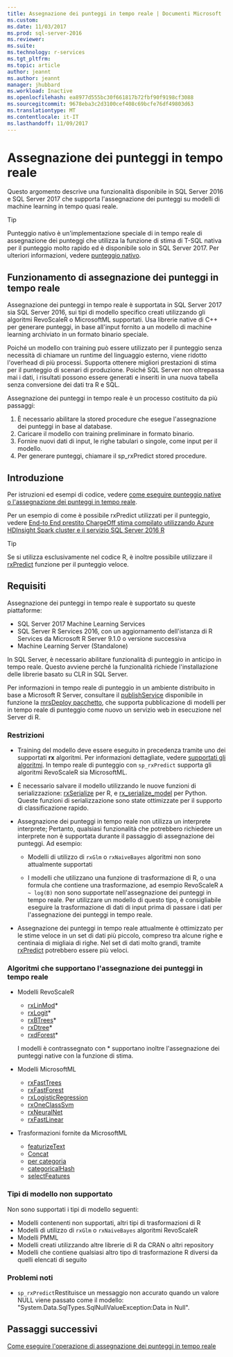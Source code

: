 ```yaml
---
title: Assegnazione dei punteggi in tempo reale | Documenti Microsoft
ms.custom: 
ms.date: 11/03/2017
ms.prod: sql-server-2016
ms.reviewer: 
ms.suite: 
ms.technology: r-services
ms.tgt_pltfrm: 
ms.topic: article
author: jeannt
ms.author: jeannt
manager: jhubbard
ms.workload: Inactive
ms.openlocfilehash: ea8977d555bc30f661817b72fbf90f9198cf3088
ms.sourcegitcommit: 9678eba3c2d3100cef408c69bcfe76df49803d63
ms.translationtype: MT
ms.contentlocale: it-IT
ms.lasthandoff: 11/09/2017
---
```

# <a name="realtime-scoring"></a>Assegnazione dei punteggi in tempo reale

Questo argomento descrive una funzionalità disponibile in SQL Server 2016 e SQL Server 2017 che supporta l'assegnazione dei punteggi su modelli di machine learning in tempo quasi reale.

> [!TIP]
> Punteggio nativo è un'implementazione speciale di in tempo reale di assegnazione dei punteggi che utilizza la funzione di stima di T-SQL nativa per il punteggio molto rapido ed è disponibile solo in SQL Server 2017. Per ulteriori informazioni, vedere [punteggio nativo](sql-native-scoring.md).

## <a name="how-realtime-scoring-works"></a>Funzionamento di assegnazione dei punteggi in tempo reale

Assegnazione dei punteggi in tempo reale è supportata in SQL Server 2017 sia SQL Server 2016, sui tipi di modello specifico creati utilizzando gli algoritmi RevoScaleR o MicrosoftML supportati. Usa librerie native di C++ per generare punteggi, in base all'input fornito a un modello di machine learning archiviato in un formato binario speciale.

Poiché un modello con training può essere utilizzato per il punteggio senza necessità di chiamare un runtime del linguaggio esterno, viene ridotto l'overhead di più processi. Supporta ottenere migliori prestazioni di stima per il punteggio di scenari di produzione. Poiché SQL Server non oltrepassa mai i dati, i risultati possono essere generati e inseriti in una nuova tabella senza conversione dei dati tra R e SQL.

Assegnazione dei punteggi in tempo reale è un processo costituito da più passaggi:

1. È necessario abilitare la stored procedure che esegue l'assegnazione dei punteggi in base al database.
2. Caricare il modello con training preliminare in formato binario.
3. Fornire nuovi dati di input, le righe tabulari o singole, come input per il modello.
4. Per generare punteggi, chiamare il sp_rxPredict stored procedure.

## <a name="get-started"></a>Introduzione

Per istruzioni ed esempi di codice, vedere [come eseguire punteggio native o l'assegnazione dei punteggi in tempo reale](r/how-to-do-realtime-scoring.md).

Per un esempio di come è possibile rxPredict utilizzati per il punteggio, vedere [End-to End prestito ChargeOff stima compilato utilizzando Azure HDInsight Spark cluster e il servizio SQL Server 2016 R](https://blogs.msdn.microsoft.com/rserver/2017/06/29/end-to-end-loan-chargeoff-prediction-built-using-azure-hdinsight-spark-clusters-and-sql-server-2016-r-service/)

> [!TIP]
> Se si utilizza esclusivamente nel codice R, è inoltre possibile utilizzare il [rxPredict](https://docs.microsoft.com/r-server/r-reference/revoscaler/rxpredict) funzione per il punteggio veloce.

## <a name="requirements"></a>Requisiti

Assegnazione dei punteggi in tempo reale è supportato su queste piattaforme:

+ SQL Server 2017 Machine Learning Services
+ SQL Server R Services 2016, con un aggiornamento dell'istanza di R Services da Microsoft R Server 9.1.0 o versione successiva
+ Machine Learning Server (Standalone)

In SQL Server, è necessario abilitare funzionalità di punteggio in anticipo in tempo reale. Questo avviene perché la funzionalità richiede l'installazione delle librerie basato su CLR in SQL Server.

Per informazioni in tempo reale di punteggio in un ambiente distribuito in base a Microsoft R Server, consultare il [publishService](https://docs.microsoft.com/machine-learning-server/r-reference/mrsdeploy/publishservice) disponibile in funzione la [mrsDeploy pacchetto](https://docs.microsoft.com/machine-learning-server/r-reference/mrsdeploy/mrsdeploy-package), che supporta pubblicazione di modelli per in tempo reale di punteggio come nuovo un servizio web in esecuzione nel Server di R.

### <a name="restrictions"></a>Restrizioni

+ Training del modello deve essere eseguito in precedenza tramite uno dei supportati **rx** algoritmi. Per informazioni dettagliate, vedere [supportati gli algoritmi](#bkmk_rt_supported_algos). In tempo reale di punteggio con `sp_rxPredict` supporta gli algoritmi RevoScaleR sia MicrosoftML.

+ È necessario salvare il modello utilizzando le nuove funzioni di serializzazione: [rxSerialize](https://docs.microsoft.com/machine-learning-server/r-reference/revoscaler/rxserializemodel) per R, e [rx_serialize_model](https://docs.microsoft.com/machine-learning-server/python-reference/revoscalepy/rx-serialize-model) per Python. Queste funzioni di serializzazione sono state ottimizzate per il supporto di classificazione rapido.

+ Assegnazione dei punteggi in tempo reale non utilizza un interprete interprete; Pertanto, qualsiasi funzionalità che potrebbero richiedere un interprete non è supportata durante il passaggio di assegnazione dei punteggi.  Ad esempio:

  + Modelli di utilizzo di `rxGlm` o `rxNaiveBayes` algoritmi non sono attualmente supportati

  + I modelli che utilizzano una funzione di trasformazione di R, o una formula che contiene una trasformazione, ad esempio RevoScaleR <code>A ~ log(B)</code> non sono supportate nell'assegnazione dei punteggi in tempo reale. Per utilizzare un modello di questo tipo, è consigliabile eseguire la trasformazione di dati di input prima di passare i dati per l'assegnazione dei punteggi in tempo reale.

+ Assegnazione dei punteggi in tempo reale attualmente è ottimizzato per le stime veloce in un set di dati più piccolo, compreso tra alcune righe e centinaia di migliaia di righe. Nel set di dati molto grandi, tramite [rxPredict](https://docs.microsoft.com/machine-learning-server/r-reference/revoscaler/rxpredict) potrebbero essere più veloci.

### <a name="a-namebkmkrtsupportedalgosalgorithms-that-support-realtime-scoring"></a><a name="bkmk_rt_supported_algos">Algoritmi che supportano l'assegnazione dei punteggi in tempo reale

+ Modelli RevoScaleR

  + [rxLinMod](https://docs.microsoft.com/machine-learning-server/r-reference/revoscaler/rxlinmod)\*
  + [rxLogit](https://docs.microsoft.com/machine-learning-server/r-reference/revoscaler/rxlogit)\*
  + [rxBTrees](https://docs.microsoft.com/machine-learning-server/r-reference/revoscaler/rxbtrees)\*
  + [rxDtree](https://docs.microsoft.com/machine-learning-server/r-reference/revoscaler/rxdtree)\*
  + [rxdForest](https://docs.microsoft.com/machine-learning-server/r-reference/revoscaler/rxdforest)\*
  
  I modelli è contrassegnato con \* supportano inoltre l'assegnazione dei punteggi native con la funzione di stima.

+ Modelli MicrosoftML

  + [rxFastTrees](https://docs.microsoft.com/machine-learning-server/r-reference/microsoftml/rxfasttrees)
  + [rxFastForest](https://docs.microsoft.com/machine-learning-server/r-reference/microsoftml/rxfastforest)
  + [rxLogisticRegression](https://docs.microsoft.com/machine-learning-server/r-reference/microsoftml/rxlogisticregression)
  + [rxOneClassSvm](https://docs.microsoft.com/machine-learning-server/r-reference/microsoftml/rxoneclasssvm)
  + [rxNeuralNet](https://docs.microsoft.com/machine-learning-server/r-reference/microsoftml/rxneuralnet)
  + [rxFastLinear](https://docs.microsoft.com/machine-learning-server/r-reference/microsoftml/rxfastlinear)

+ Trasformazioni fornite da MicrosoftML

  + [featurizeText](https://docs.microsoft.com/machine-learning-server/r-reference/microsoftml/rxfasttrees)
  + [Concat](https://docs.microsoft.com/machine-learning-server/r-reference/microsoftml/concat)
  + [per categoria](https://docs.microsoft.com/machine-learning-server/r-reference/microsoftml/categorical)
  + [categoricalHash](https://docs.microsoft.com/machine-learning-server/r-reference/microsoftml/categoricalHash)
  + [selectFeatures](https://docs.microsoft.com/machine-learning-server/r-reference/microsoftml/selectFeatures)

### <a name="unsupported-model-types"></a>Tipi di modello non supportato

Non sono supportati i tipi di modello seguenti:

+ Modelli contenenti non supportati, altri tipi di trasformazioni di R
+ Modelli di utilizzo di `rxGlm` o `rxNaiveBayes` algoritmi RevoScaleR
+ Modelli PMML
+ Modelli creati utilizzando altre librerie di R da CRAN o altri repository
+ Modelli che contiene qualsiasi altro tipo di trasformazione R diversi da quelli elencati di seguito

### <a name="known-issues"></a>Problemi noti

+ `sp_rxPredict`Restituisce un messaggio non accurato quando un valore NULL viene passato come il modello: "System.Data.SqlTypes.SqlNullValueException:Data in Null".

## <a name="next-steps"></a>Passaggi successivi

[Come eseguire l'operazione di assegnazione dei punteggi in tempo reale](r/how-to-do-realtime-scoring.md)
